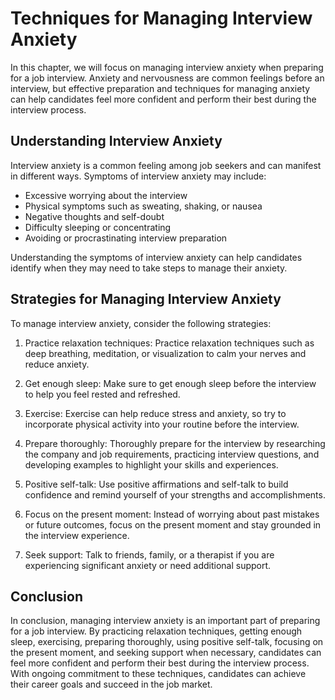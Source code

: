 Techniques for Managing Interview Anxiety
=================================================================================

In this chapter, we will focus on managing interview anxiety when preparing for a job interview. Anxiety and nervousness are common feelings before an interview, but effective preparation and techniques for managing anxiety can help candidates feel more confident and perform their best during the interview process.

Understanding Interview Anxiety
-------------------------------

Interview anxiety is a common feeling among job seekers and can manifest in different ways. Symptoms of interview anxiety may include:

* Excessive worrying about the interview
* Physical symptoms such as sweating, shaking, or nausea
* Negative thoughts and self-doubt
* Difficulty sleeping or concentrating
* Avoiding or procrastinating interview preparation

Understanding the symptoms of interview anxiety can help candidates identify when they may need to take steps to manage their anxiety.

Strategies for Managing Interview Anxiety
-----------------------------------------

To manage interview anxiety, consider the following strategies:

1. Practice relaxation techniques: Practice relaxation techniques such as deep breathing, meditation, or visualization to calm your nerves and reduce anxiety.

2. Get enough sleep: Make sure to get enough sleep before the interview to help you feel rested and refreshed.

3. Exercise: Exercise can help reduce stress and anxiety, so try to incorporate physical activity into your routine before the interview.

4. Prepare thoroughly: Thoroughly prepare for the interview by researching the company and job requirements, practicing interview questions, and developing examples to highlight your skills and experiences.

5. Positive self-talk: Use positive affirmations and self-talk to build confidence and remind yourself of your strengths and accomplishments.

6. Focus on the present moment: Instead of worrying about past mistakes or future outcomes, focus on the present moment and stay grounded in the interview experience.

7. Seek support: Talk to friends, family, or a therapist if you are experiencing significant anxiety or need additional support.

Conclusion
----------

In conclusion, managing interview anxiety is an important part of preparing for a job interview. By practicing relaxation techniques, getting enough sleep, exercising, preparing thoroughly, using positive self-talk, focusing on the present moment, and seeking support when necessary, candidates can feel more confident and perform their best during the interview process. With ongoing commitment to these techniques, candidates can achieve their career goals and succeed in the job market.
